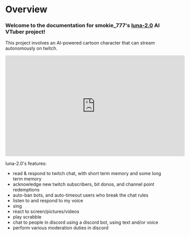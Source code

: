 # Overview

### Welcome to the documentation for smokie_777's [luna-2.0](https://github.com/smokie777/luna-2.0) AI VTuber project!

This project involves an AI-powered cartoon character that can stream autonomously on twitch.

<iframe width="560" height="315" src="https://www.youtube.com/embed/FEa1hors4jM?si=0kYSzftJaJIuZU9y" title="YouTube video player" frameborder="0" allow="accelerometer; autoplay; clipboard-write; encrypted-media; gyroscope; picture-in-picture; web-share" referrerpolicy="strict-origin-when-cross-origin" allowfullscreen></iframe>

luna-2.0's features:

- read & respond to twitch chat, with short term memory and some long term memory
- acknowledge new twitch subscribers, bit donos, and channel point redemptions
- auto-ban bots, and auto-timeout users who break the chat rules
- listen to and respond to my voice
- sing
- react to screen/pictures/videos
- play scrabble
- chat to people in discord using a discord bot, using text and/or voice
- perform various moderation duties in discord
